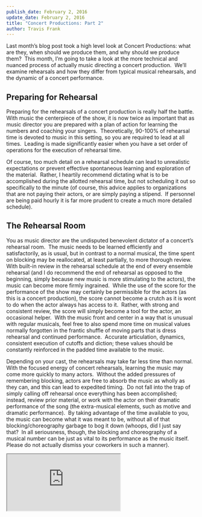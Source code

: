 ```yaml
---
publish_date: February 2, 2016
update_date: February 2, 2016
title: "Concert Productions: Part 2"
author: Travis Frank
---
```

Last month’s blog post took a high level look at Concert Productions: what are they, when should we produce them, and why should we produce them?  This month, I’m going to take a look at the more technical and nuanced process of actually music directing a concert production.  We’ll examine rehearsals and how they differ from typical musical rehearsals, and the dynamic of a concert performance.

## Preparing for Rehearsal
Preparing for the rehearsals of a concert production is really half the battle.  With music the centerpiece of the show, it is now twice as important that as music director you are prepared with a plan of action for learning the numbers and coaching your singers.  Theoretically, 90-100% of rehearsal time is devoted to music in this setting, so you are required to lead at all times.  Leading is made significantly easier when you have a set order of operations for the execution of rehearsal time.

Of course, too much detail on a rehearsal schedule can lead to unrealistic expectations or prevent effective spontaneous learning and exploration of the material.  Rather, I heartily recommend dictating what is to be accomplished during the allotted rehearsal time, but not scheduling it out so specifically to the minute (of course, this advice applies to organizations that are not paying their actors, or are simply paying a stipend.  If personnel are being paid hourly it is far more prudent to create a much more detailed schedule).

## The Rehearsal Room
You as music director are the undisputed benevolent dictator of a concert’s rehearsal room.  The music needs to be learned efficiently and satisfactorily, as is usual, but in contrast to a normal musical, the time spent on blocking may be reallocated, at least partially, to more thorough review.  With built-in review in the rehearsal schedule at the end of every ensemble rehearsal (and I do recommend the end of rehearsal as opposed to the beginning, simply because new music is more stimulating to the actors), the music can become more firmly ingrained.  While the use of the score for the performance of the show may certainly be permissible for the actors (as this is a concert production), the score cannot become a crutch as it is wont to do when the actor always has access to it.  Rather, with strong and consistent review, the score will simply become a tool for the actor, an occasional helper.  With the music front and center in a way that is unusual with regular musicals, feel free to also spend more time on musical values normally forgotten in the frantic shuffle of moving parts that is dress rehearsal and continued performance.  Accurate articulation, dynamics, consistent execution of cutoffs and diction; these values should be constantly reinforced in the padded time available to the music.  

Depending on your cast, the rehearsals may take far less time than normal.  With the focused energy of concert rehearsals, learning the music may come more quickly to many actors.  Without the added pressures of remembering blocking, actors are free to absorb the music as wholly as they can, and this can lead to expedited timing.  Do not fall into the trap of simply calling off rehearsal once everything has been accomplished; instead, review prior material, or work with the actor on their dramatic performance of the song (the extra-musical elements, such as motive and dramatic performance).  By taking advantage of the time available to you, the music can become what it was meant to be, without all of that blocking/choreography garbage to bog it down (whoops, did I just say that?  In all seriousness, though, the blocking and choreography of a musical number can be just as vital to its performance as the music itself.  Please do not actually dismiss your coworkers in such a manner).

<iframe src="https://www.youtube.com/embed/uxX0etmtX7I" />

## Concert Productions in Performance
After all of that rehearsal, it’s finally time for the big moment: opening night.  In performance, your role as a music director of a concert production is vastly different than your role as a music director of a traditional show.  You are inevitably highlighted in a concert; after all, the music is the focus of this production, and you are the leader of the band/orchestra and the singers.  Expect your position, and the position of the orchestra, to be emphasized in some way, be it elevation, position, or even lighting.  In my experience I have found myself at the same level as the actors, typically playing next to them rather than behind or below them.  You must be comfortable with this exposure of your work during the performance of the show, and the musicians you hire must also be comfortable with this setup.

Concert productions also typically afford the actors the luxury of utilizing the score during performance as a guide and aid when performing.  As I mentioned before, it is important to prevent the actors using the score as a crutch.  This will always result in a poor and unsatisfactory performance.  The score is a tool for the actor use, something to steer them right if they lose their way or forget the words, and something to remind them of any notes you have given them over the course of rehearsal.  Because of the access to the score, large mistakes of form are less common, so covering for imperfections in performance should easier.  However, do not let this lull you to a false sense of security; for some reason, some actors can become overconfident when singing with the score in front of them, and make harebrained mistakes when performing, like missing a note or jumping ahead a beat.  Be ready for these sorts of errors, and make sure your orchestra is ready as well.

Concert productions are incredibly rewarding as music director.  Much of the recognition usually heaped upon your colleagues falls to you.  Of course, the other side of the coin is just as true: absent a director and choreographer, you will suffer much of the blame for any shortcomings.  Regardless, concert productions provide a whole new slew of rewarding challenges to overcome, both for you and for your actors, and are a unique experience that I thoroughly recommend you try at some point.

---

Stay tuned for next month’s post regarding the dynamic between composer and music director when working on a new musical, both from the perspective of the music director and the composer!